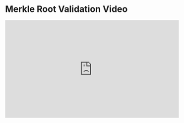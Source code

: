 # Merkle Root Validation Video

<iframe width="560" height="315" src="https://www.youtube.com/embed/ZnnWbDWaL2w?rel=0" frameborder="0" allow="autoplay; encrypted-media" allowfullscreen></iframe>
